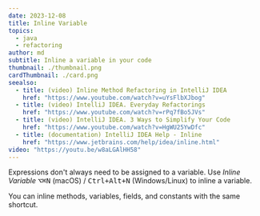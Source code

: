 ```yaml
---
date: 2023-12-08
title: Inline Variable
topics:
  - java
  - refactoring
author: md
subtitle: Inline a variable in your code
thumbnail: ./thumbnail.png
cardThumbnail: ./card.png
seealso:
  - title: (video) Inline Method Refactoring in IntelliJ IDEA
    href: "https://www.youtube.com/watch?v=uYsFlbXJbog"
  - title: (video) IntelliJ IDEA. Everyday Refactorings
    href: "https://www.youtube.com/watch?v=rPq7fBo5JVs"
  - title: (video) IntelliJ IDEA. 3 Ways to Simplify Your Code
    href: "https://www.youtube.com/watch?v=HgWU25YwDfc"
  - title: (documentation) IntelliJ IDEA Help - Inline
    href: "https://www.jetbrains.com/help/idea/inline.html"
video: "https://youtu.be/w8aLGAlHH58"
---
```


Expressions don't always need to be assigned to a variable. Use _Inline Variable_ <kbd>⌥⌘N</kbd> (macOS) / <kbd>Ctrl+Alt+N</kbd> (Windows/Linux) to inline a variable.

You can inline methods, variables, fields, and constants with the same shortcut.
